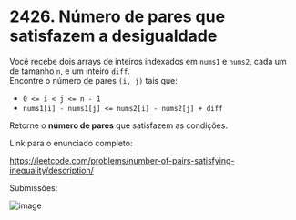 # 2426. Número de pares que satisfazem a desigualdade

Você recebe dois arrays de inteiros indexados em `nums1` e `nums2`, cada um de tamanho `n`, e um inteiro `diff`.  
Encontre o número de pares `(i, j)` tais que:

- `0 <= i < j <= n - 1`
- `nums1[i] - nums1[j] <= nums2[i] - nums2[j] + diff`

Retorne o **número de pares** que satisfazem as condições.

Link para o enunciado completo:

https://leetcode.com/problems/number-of-pairs-satisfying-inequality/description/

Submissões:

![image](https://github.com/user-attachments/assets/c14012ce-e7f2-49c9-9e60-0f72da777a75)

